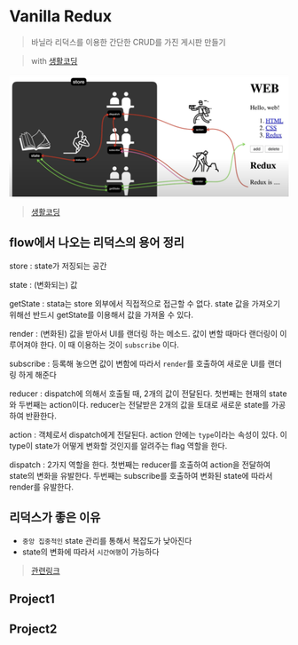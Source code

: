 # Vanilla Redux

> 바닐라 리덕스를 이용한 간단한 CRUD를 가진 게시판 만들기

> with [생활코딩](https://opentutorials.org/module/4078)

![redux-flow](image/redux-flow.png)

> [생활코딩](https://opentutorials.org/module/4078/24935)

## flow에서 나오는 리덕스의 용어 정리

store : state가 저징되는 공간

state : (변화되는) 값

getState : stata는 store 외부에서 직접적으로 접근할 수 없다. state 값을 가져오기 위해선 반드시 getState를 이용해서 값을 가져올 수 있다.

render : (변화된) 값을 받아서 UI를 랜더링 하는 메소드. 값이 변할 때마다 랜더링이 이루어져야 한다. 이 때 이용하는 것이 `subscribe` 이다.

subscribe : 등록해 놓으면 값이 변함에 따라서 `render`를 호출하여 새로운 UI를 랜더링 하게 해준다

reducer : dispatch에 의해서 호출될 때, 2개의 값이 전달된다. 첫번째는 현재의 state와 두번째는 action이다. reducer는 전달받은 2개의 값을 토대로 새로운 state를 가공하여 반환한다.

action : 객체로서 dispatch에게 전달된다. action 안에는 `type`이라는 속성이 있다. 이 type이 state가 어떻게 변화할 것인지를 알려주는 flag 역할을 한다.

dispatch : 2가지 역할을 한다. 첫번째는 reducer를 호출하여 action을 전달하여 state의 변화을 유발한다. 두번째는 subscribe를 호출하여 변화된 state에 따라서 render를 유발한다.

## 리덕스가 좋은 이유

-   `중앙 집중적인` state 관리를 통해서 복잡도가 낮아진다
-   state의 변화에 따라서 `시간여행`이 가능하다

> [관련링크](https://medium.com/@wooder2050/%EB%A6%AC%EB%8D%95%EC%8A%A4-redux-%EB%8A%94-%EC%99%9C-%EC%93%B0%EB%8A%94-%EA%B1%B4%EB%8D%B0-2eaafce30f27)

## Project1

## Project2
